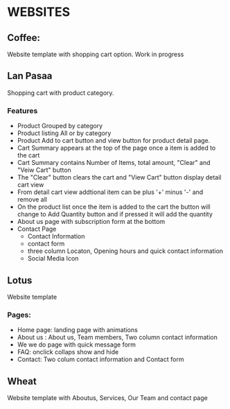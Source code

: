 <h1>WEBSITES</h1>
<h2>Coffee:</h2>
<div>Website template with shopping cart option. Work in progress</div>

<h2>Lan Pasaa</h2>
<div>Shopping cart with product category.
<h3>Features</h3>
<ul>
<li>Product Grouped by category</li>
<li>Product listing All or by category</li>
<li>Product Add to cart button and view button for product detail page.</li>
<li>Cart Summary appears at the top of the page once a item is added to the cart</li>
<li>Cart Summary contains Number of Items, total amount, "Clear" and "Veiw Cart" button</li>
<li>The "Clear" button clears the cart and "View Cart" button display detail cart view</li>
<li>From detail cart view addtional item can be plus '+' minus '-' and remove all</li>
<li>On the product list once the item is added to the cart the button will change to Add Quantity button and if pressed it will add the quantity</li>
<li>About us page with subscription form at the bottom</li>
<li>Contact Page 
<ul> 
<li>Contact Information</li>
<li>contact form</li>
<li>three column Locaton, Opening hours and quick contact information</li>
<li>Social Media Icon</li>
</ul>
</li>
</ul>
</div>

<h2>Lotus</h2>
<div>Website template
<h3>Pages:</h3>
<ul>
<li>Home page: landing page with animations</li>
<li>About us : About us, Team members, Two column contact information</li>
<li>We we do page with quick message form</li>
<li>FAQ: onclick collaps show and hide</li>
<li>Contact: Two colum contact information and Contact form</li>
</ul>
</div>


<h2>Wheat</h2>
<div>Website template with Aboutus, Services, Our Team and contact page</div>